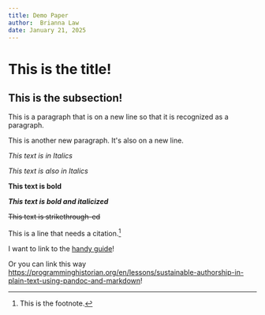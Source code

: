 ```yaml
---
title: Demo Paper
author:  Brianna Law
date: January 21, 2025
---
```


# This is the title!

## This is the subsection!

This is a paragraph that is on a new line so that it is recognized as a paragraph.

This is another new paragraph. It's also on a new line.

*This text is in Italics*

_This text is also in Italics_

**This text is bold**

***This text is bold and italicized***

~~This text is strikethrough-ed~~

This is a line that needs a citation.[^1]

[^1]: This is the footnote.

I want to link to the [handy guide](https://programminghistorian.org/en/lessons/sustainable-authorship-in-plain-text-using-pandoc-and-markdown)!

Or you can link this way <https://programminghistorian.org/en/lessons/sustainable-authorship-in-plain-text-using-pandoc-and-markdown>!

